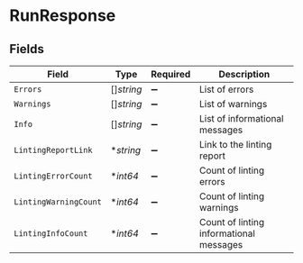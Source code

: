 # RunResponse


## Fields

| Field                                   | Type                                    | Required                                | Description                             |
| --------------------------------------- | --------------------------------------- | --------------------------------------- | --------------------------------------- |
| `Errors`                                | []*string*                              | :heavy_minus_sign:                      | List of errors                          |
| `Warnings`                              | []*string*                              | :heavy_minus_sign:                      | List of warnings                        |
| `Info`                                  | []*string*                              | :heavy_minus_sign:                      | List of informational messages          |
| `LintingReportLink`                     | **string*                               | :heavy_minus_sign:                      | Link to the linting report              |
| `LintingErrorCount`                     | **int64*                                | :heavy_minus_sign:                      | Count of linting errors                 |
| `LintingWarningCount`                   | **int64*                                | :heavy_minus_sign:                      | Count of linting warnings               |
| `LintingInfoCount`                      | **int64*                                | :heavy_minus_sign:                      | Count of linting informational messages |